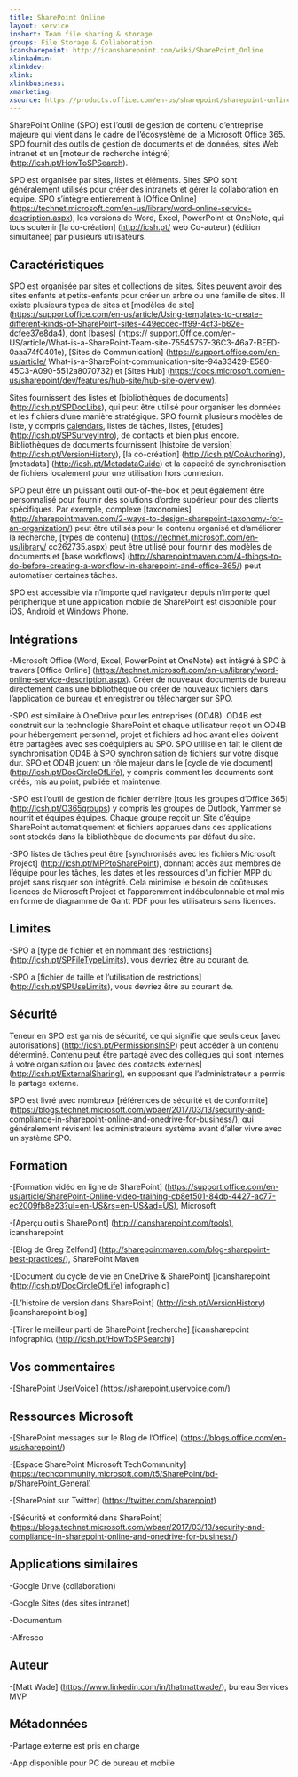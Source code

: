 ```yaml
---
title: SharePoint Online
layout: service
inshort: Team file sharing & storage
groups: File Storage & Collaboration
icansharepoint: http://icansharepoint.com/wiki/SharePoint_Online
xlinkadmin: 
xlinkdev: 
xlink: 
xlinkbusiness: 
xmarketing: 
xsource: https://products.office.com/en-us/sharepoint/sharepoint-online-collaboration-software
---
```


SharePoint Online (SPO) est l’outil de gestion de contenu d’entreprise majeure qui vient dans le cadre de l’écosystème de la Microsoft Office 365. SPO fournit des outils de gestion de documents et de données, sites Web intranet et un [moteur de recherche intégré] (http://icsh.pt/HowToSPSearch).

SPO est organisée par sites, listes et éléments. Sites SPO sont généralement utilisés pour créer des intranets et gérer la collaboration en équipe. SPO s’intègre entièrement à [Office Online] (https://technet.microsoft.com/en-us/library/word-online-service-description.aspx), les versions de Word, Excel, PowerPoint et OneNote, qui tous soutenir [la co-création] (http://icsh.pt/ web Co-auteur) (édition simultanée) par plusieurs utilisateurs.

Caractéristiques
---------

SPO est organisée par sites et collections de sites. Sites peuvent avoir des sites enfants et petits-enfants pour créer un arbre ou une famille de sites. Il existe plusieurs types de sites et [modèles de site] (https://support.office.com/en-us/article/Using-templates-to-create-different-kinds-of-SharePoint-sites-449eccec-ff99-4cf3-b62e-dcfee37e8da4), dont [bases] (https:// support.Office.com/en-US/article/What-is-a-SharePoint-Team-site-75545757-36C3-46a7-BEED-0aaa74f0401e), [Sites de Communication] (https://support.office.com/en-us/article/ What-is-a-SharePoint-communication-site-94a33429-E580-45C3-A090-5512a8070732) et [Sites Hub] (https://docs.microsoft.com/en-us/sharepoint/dev/features/hub-site/hub-site-overview).

Sites fournissent des listes et [bibliothèques de documents] (http://icsh.pt/SPDocLibs), qui peut être utilisé pour organiser les données et les fichiers d’une manière stratégique. SPO fournit plusieurs modèles de liste, y compris [calendars](https//icsh.pt/SPCalendars), listes de tâches, listes, [études] (http://icsh.pt/SPSurveyIntro), de contacts et bien plus encore. Bibliothèques de documents fournissent [histoire de version] (http://icsh.pt/VersionHistory), [la co-création] (http://icsh.pt/CoAuthoring), [metadata] (http://icsh.pt/MetadataGuide) et la capacité de synchronisation de fichiers localement pour une utilisation hors connexion.

SPO peut être un puissant outil out-of-the-box et peut également être personnalisé pour fournir des solutions d’ordre supérieur pour des clients spécifiques. Par exemple, complexe [taxonomies] (http://sharepointmaven.com/2-ways-to-design-sharepoint-taxonomy-for-an-organization/) peut être utilisés pour le contenu organisé et d’améliorer la recherche, [types de contenu] (https://technet.microsoft.com/en-us/library/ cc262735.aspx) peut être utilisé pour fournir des modèles de documents et [base workflows] (http://sharepointmaven.com/4-things-to-do-before-creating-a-workflow-in-sharepoint-and-office-365/) peut automatiser certaines tâches.

SPO est accessible via n’importe quel navigateur depuis n’importe quel périphérique et une application mobile de SharePoint est disponible pour iOS, Android et Windows Phone.

Intégrations
---------

-Microsoft Office (Word, Excel, PowerPoint et OneNote) est intégré à SPO à travers [Office Online] (https://technet.microsoft.com/en-us/library/word-online-service-description.aspx). Créer de nouveaux documents de bureau directement dans une bibliothèque ou créer de nouveaux fichiers dans l’application de bureau et enregistrer ou télécharger sur SPO.

-SPO est similaire à OneDrive pour les entreprises (OD4B). OD4B est construit sur la technologie SharePoint et chaque utilisateur reçoit un OD4B pour hébergement personnel, projet et fichiers ad hoc avant elles doivent être partagées avec ses coéquipiers au SPO. SPO utilise en fait le client de synchronisation OD4B à SPO synchronisation de fichiers sur votre disque dur. SPO et OD4B jouent un rôle majeur dans le [cycle de vie document] (http://icsh.pt/DocCircleOfLife), y compris comment les documents sont créés, mis au point, publiée et maintenue.

-SPO est l’outil de gestion de fichier derrière [tous les groupes d’Office 365] (http://icsh.pt/O365groups) y compris les groupes de Outlook, Yammer se nourrit et équipes équipes. Chaque groupe reçoit un Site d’équipe SharePoint automatiquement et fichiers apparues dans ces applications sont stockés dans la bibliothèque de documents par défaut du site.

-SPO listes de tâches peut être [synchronisés avec les fichiers Microsoft Project] (http://icsh.pt/MPPtoSharePoint), donnant accès aux membres de l’équipe pour les tâches, les dates et les ressources d’un fichier MPP du projet sans risquer son intégrité. Cela minimise le besoin de coûteuses licences de Microsoft Project et l’apparemment indéboulonnable et mal mis en forme de diagramme de Gantt PDF pour les utilisateurs sans licences.

Limites
---------

-SPO a [type de fichier et en nommant des restrictions] (http://icsh.pt/SPFileTypeLimits), vous devriez être au courant de.

-SPO a [fichier de taille et l’utilisation de restrictions] (http://icsh.pt/SPUseLimits), vous devriez être au courant de.

Sécurité
---------

Teneur en SPO est garnis de sécurité, ce qui signifie que seuls ceux [avec autorisations] (http://icsh.pt/PermissionsInSP) peut accéder à un contenu déterminé. Contenu peut être partagé avec des collègues qui sont internes à votre organisation ou [avec des contacts externes] (http://icsh.pt/ExternalSharing), en supposant que l’administrateur a permis le partage externe.

SPO est livré avec nombreux [références de sécurité et de conformité] (https://blogs.technet.microsoft.com/wbaer/2017/03/13/security-and-compliance-in-sharepoint-online-and-onedrive-for-business/), qui généralement révisent les administrateurs système avant d’aller vivre avec un système SPO.

Formation
---------

-[Formation vidéo en ligne de SharePoint] (https://support.office.com/en-us/article/SharePoint-Online-video-training-cb8ef501-84db-4427-ac77-ec2009fb8e23?ui=en-US&rs=en-US&ad=US), Microsoft

-[Aperçu outils SharePoint] (http://icansharepoint.com/tools), icansharepoint

-[Blog de Greg Zelfond] (http://sharepointmaven.com/blog-sharepoint-best-practices/), SharePoint Maven

-[Document du cycle de vie en OneDrive & SharePoint] \[icansharepoint (http://icsh.pt/DocCircleOfLife)
    infographic\]

-[L’histoire de version dans SharePoint] (http://icsh.pt/VersionHistory)
    \[icansharepoint blog\]

-[Tirer le meilleur parti de SharePoint
    [recherche] \[icansharepoint infographic\ (http://icsh.pt/HowToSPSearch)]

Vos commentaires
---------

-[SharePoint UserVoice] (https://sharepoint.uservoice.com/)

Ressources Microsoft
---------

-[SharePoint messages sur le Blog de l’Office] (https://blogs.office.com/en-us/sharepoint/)

-[Espace SharePoint Microsoft TechCommunity] (https://techcommunity.microsoft.com/t5/SharePoint/bd-p/SharePoint_General)

-[SharePoint sur Twitter] (https://twitter.com/sharepoint)

-[Sécurité et conformité dans SharePoint] (https://blogs.technet.microsoft.com/wbaer/2017/03/13/security-and-compliance-in-sharepoint-online-and-onedrive-for-business/)


Applications similaires
--------------------

-Google Drive (collaboration)

-Google Sites (des sites intranet)

-Documentum

-Alfresco

Auteur
---------

-[Matt Wade] (https://www.linkedin.com/in/thatmattwade/), bureau Services MVP

Métadonnées
--------

-Partage externe est pris en charge

-App disponible pour PC de bureau et mobile


